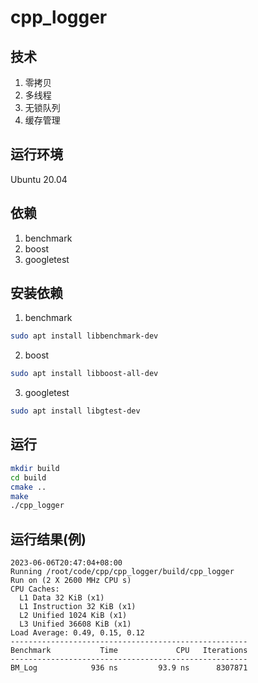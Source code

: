 # cpp_logger

## 技术

1. 零拷贝
2. 多线程
3. 无锁队列
4. 缓存管理

## 运行环境

Ubuntu 20.04

## 依赖

1. benchmark
2. boost
3. googletest

## 安装依赖

1. benchmark

```bash
sudo apt install libbenchmark-dev
```

2. boost

```bash
sudo apt install libboost-all-dev
```

3. googletest

```bash
sudo apt install libgtest-dev
```



## 运行

```bash
mkdir build
cd build
cmake ..
make
./cpp_logger
```

## 运行结果(例)

```
2023-06-06T20:47:04+08:00
Running /root/code/cpp/cpp_logger/build/cpp_logger
Run on (2 X 2600 MHz CPU s)
CPU Caches:
  L1 Data 32 KiB (x1)
  L1 Instruction 32 KiB (x1)
  L2 Unified 1024 KiB (x1)
  L3 Unified 36608 KiB (x1)
Load Average: 0.49, 0.15, 0.12
-----------------------------------------------------
Benchmark           Time             CPU   Iterations
-----------------------------------------------------
BM_Log            936 ns         93.9 ns      8307871
```
